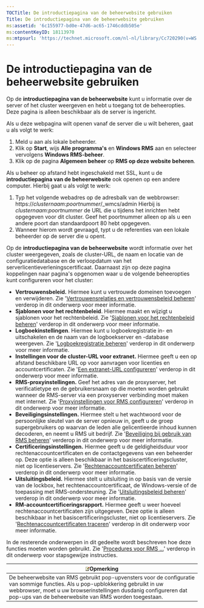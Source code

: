 ```yaml
---
TOCTitle: De introductiepagina van de beheerwebsite gebruiken
Title: De introductiepagina van de beheerwebsite gebruiken
ms:assetid: '6c155977-bd0e-47d6-ac65-1746cddb505e'
ms:contentKeyID: 18113970
ms:mtpsurl: 'https://technet.microsoft.com/nl-nl/library/Cc720290(v=WS.10)'
---
```


De introductiepagina van de beheerwebsite gebruiken
===================================================

Op de **introductiepagina van de beheerwebsite** kunt u informatie over de server of het cluster weergeven en hebt u toegang tot de beheeropties. Deze pagina is alleen beschikbaar als de server is ingericht.

Als u deze webpagina wilt openen vanaf de server die u wilt beheren, gaat u als volgt te werk:

1.  Meld u aan als lokale beheerder.
2.  Klik op **Start**, wijs **Alle programma's** en **Windows RMS** aan en selecteer vervolgens **Windows RMS-beheer**.
3.  Klik op de pagina **Algemeen beheer** op **RMS op deze website beheren**.

Als u beheer op afstand hebt ingeschakeld met SSL, kunt u de **introductiepagina van de beheerwebsite** ook openen op een andere computer. Hierbij gaat u als volgt te werk:

1.  Typ het volgende webadres op de adresbalk van de webbrowser:
    https://*clusternaam:poortnummer*/\_wmcs/admin
    Hierbij is *clusternaam:poortnummer* de URL die u tijdens het inrichten hebt opgegeven voor dit cluster. Geef het poortnummer alleen op als u een andere poort dan standaardpoort 80 hebt opgegeven.
2.  Wanneer hierom wordt gevraagd, typt u de referenties van een lokale beheerder op de server die u opent.

Op de **introductiepagina van de beheerwebsite** wordt informatie over het cluster weergegeven, zoals de cluster-URL, de naam en locatie van de configuratiedatabase en de verloopdatum van het serverlicentieverleningscertificaat. Daarnaast zijn op deze pagina koppelingen naar pagina's opgenomen waar u de volgende beheeropties kunt configureren voor het cluster:

-   **Vertrouwensbeleid.** Hiermee kunt u vertrouwde domeinen toevoegen en verwijderen. Zie '[Vertrouwensrelaties en vertrouwensbeleid beheren](https://technet.microsoft.com/1c96ee74-fd28-4511-be21-087e2b04c3ee)' verderop in dit onderwerp voor meer informatie.
-   **Sjablonen voor het rechtenbeleid**. Hiermee maakt en wijzigt u sjablonen voor het rechtenbeleid. Zie '[Sjablonen voor het rechtenbeleid beheren](https://technet.microsoft.com/718286dc-3399-4556-96c9-ec3a33d31877)' verderop in dit onderwerp voor meer informatie.
-   **Logboekinstellingen**. Hiermee kunt u logboekregistratie in- en uitschakelen en de naam van de logboekserver en -database weergeven. Zie '[Logboekregistratie beheren](https://technet.microsoft.com/8fccfc57-2135-494e-8e44-f6191bf5e4a0)' verderop in dit onderwerp voor meer informatie.
-   **Instellingen voor de cluster-URL voor extranet.** Hiermee geeft u een op afstand beschikbare URL op voor aanvragen voor licenties en accountcertificaten. Zie '[Een extranet-URL configureren](https://technet.microsoft.com/88fec9ff-c96c-4d20-8856-0485e7507572)' verderop in dit onderwerp voor meer informatie.
-   **RMS-proxyinstellingen.** Geef het adres van de proxyserver, het verificatietype en de gebruikersnaam op die moeten worden gebruikt wanneer de RMS-server via een proxyserver verbinding moet maken met internet. Zie '[Proxyinstellingen voor RMS configureren](https://technet.microsoft.com/179d2970-62e9-4487-aa5b-f4334234991e)' verderop in dit onderwerp voor meer informatie.
-   **Beveiligingsinstellingen.** Hiermee stelt u het wachtwoord voor de persoonlijke sleutel van de server opnieuw in, geeft u de groep supergebruikers op waarvan de leden alle gelicentieerde inhoud kunnen decoderen, en neemt u RMS uit bedrijf. Zie '[Beveiliging bij gebruik van RMS beheren](https://technet.microsoft.com/62050812-de4f-4392-8d63-f2f89aa01ed4)' verderop in dit onderwerp voor meer informatie.
-   **Certificeringsinstellingen.** Hiermee geeft u de geldigheidsduur voor rechtenaccountcertificaten en de contactgegevens van een beheerder op. Deze optie is alleen beschikbaar in het basiscertificeringscluster, niet op licentieservers. Zie '[Rechtenaccountcertificaten beheren](https://technet.microsoft.com/49c5c2ba-e197-4e4b-b3b3-b3248f068bcc)' verderop in dit onderwerp voor meer informatie.
-   **Uitsluitingsbeleid.** Hiermee stelt u uitsluiting in op basis van de versie van de lockbox, het rechtenaccountcertificaat, de Windows-versie of de toepassing met RMS-ondersteuning. Zie '[Uitsluitingsbeleid beheren](https://technet.microsoft.com/ee31e099-e095-4648-95da-0009fbeb48cb)' verderop in dit onderwerp voor meer informatie.
-   **RM-accountcertificeringsrapport.** Hiermee geeft u weer hoeveel rechtenaccountcertificaten zijn uitgegeven. Deze optie is alleen beschikbaar in het basiscertificeringscluster, niet op licentieservers. Zie '[Rechtenaccountcertificaten traceren](https://technet.microsoft.com/5bb0f3cf-fc44-4e60-a93f-c789d6f8a902)' verderop in dit onderwerp voor meer informatie.

In de resterende onderwerpen in dit gedeelte wordt beschreven hoe deze functies moeten worden gebruikt. Zie '[Procedures voor RMS ...](https://technet.microsoft.com/82032075-f361-438f-a2c4-93ab29ae6cff)' verderop in dit onderwerp voor stapsgewijze instructies.

| ![](/security-updates/images/Cc720290.note(WS.10).gif)Opmerking                                                                                                                                                                                    |
|---------------------------------------------------------------------------------------------------------------------------------------------------------------------------------------------------------------------------------------------------------------|
| De beheerwebsite van RMS gebruikt pop-upvensters voor de configuratie van sommige functies. Als u pop-upblokkering gebruikt in uw webbrowser, moet u uw browserinstellingen dusdanig configureren dat pop-ups van de beheerwebsite van RMS worden toegestaan. |
